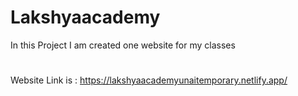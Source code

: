 # Lakshyaacademy
In this Project I am created one website for my classes
#
Website Link is : https://lakshyaacademyunaitemporary.netlify.app/
